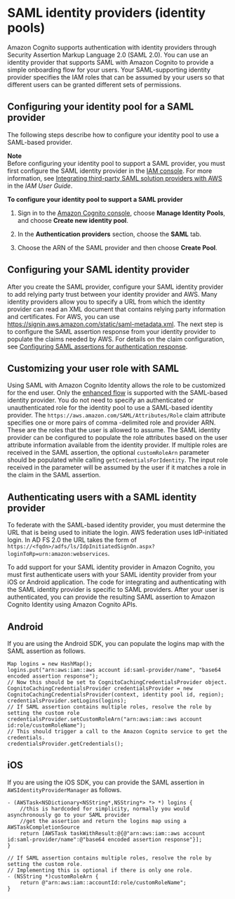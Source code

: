 # SAML identity providers \(identity pools\)<a name="saml-identity-provider"></a>

Amazon Cognito supports authentication with identity providers through Security Assertion Markup Language 2\.0 \(SAML 2\.0\)\. You can use an identity provider that supports SAML with Amazon Cognito to provide a simple onboarding flow for your users\. Your SAML\-supporting identity provider specifies the IAM roles that can be assumed by your users so that different users can be granted different sets of permissions\. 

## Configuring your identity pool for a SAML provider<a name="configure-identity-pool-saml-provider"></a>

The following steps describe how to configure your identity pool to use a SAML\-based provider\.

**Note**  
Before configuring your identity pool to support a SAML provider, you must first configure the SAML identity provider in the [IAM console](https://console.aws.amazon.com/iam)\. For more information, see [Integrating third\-party SAML solution providers with AWS](https://docs.aws.amazon.com/IAM/latest/UserGuide/id_roles_providers_saml_3rd-party.html) in the *IAM User Guide*\. 

**To configure your identity pool to support a SAML provider**

1. Sign in to the [Amazon Cognito console](https://console.aws.amazon.com/cognito/home), choose **Manage Identity Pools**, and choose **Create new identity pool**\.

1. In the **Authentication providers** section, choose the **SAML** tab\.

1. Choose the ARN of the SAML provider and then choose **Create Pool**\.

## Configuring your SAML identity provider<a name="configure-your-saml-identity-provider"></a>

After you create the SAML provider, configure your SAML identity provider to add relying party trust between your identity provider and AWS\. Many identity providers allow you to specify a URL from which the identity provider can read an XML document that contains relying party information and certificates\. For AWS, you can use [https://signin\.aws\.amazon\.com/static/saml\-metadata\.xml](https://signin.aws.amazon.com/static/saml-metadata.xml)\. The next step is to configure the SAML assertion response from your identity provider to populate the claims needed by AWS\. For details on the claim configuration, see [Configuring SAML assertions for authentication response](https://docs.aws.amazon.com/IAM/latest/UserGuide/id_roles_providers_create_saml_assertions.html)\. 

## Customizing your user role with SAML<a name="role-customization-saml"></a>

Using SAML with Amazon Cognito Identity allows the role to be customized for the end user\. Only the [enhanced flow](authentication-flow.md) is supported with the SAML\-based identity provider\. You do not need to specify an authenticated or unauthenticated role for the identity pool to use a SAML\-based identity provider\. The `https://aws.amazon.com/SAML/Attributes/Role` claim attribute specifies one or more pairs of comma \-delimited role and provider ARN\. These are the roles that the user is allowed to assume\. The SAML identity provider can be configured to populate the role attributes based on the user attribute information available from the identity provider\. If multiple roles are received in the SAML assertion, the optional `customRoleArn` parameter should be populated while calling `getCredentialsForIdentity`\. The input role received in the parameter will be assumed by the user if it matches a role in the claim in the SAML assertion\. 

## Authenticating users with a SAML identity provider<a name="authenticate-user-with-saml"></a>

To federate with the SAML\-based identity provider, you must determine the URL that is being used to initiate the login\. AWS federation uses IdP\-initiated login\. In AD FS 2\.0 the URL takes the form of `https://<fqdn>/adfs/ls/IdpInitiatedSignOn.aspx?loginToRp=urn:amazon:webservices`\. 

To add support for your SAML identity provider in Amazon Cognito, you must first authenticate users with your SAML identity provider from your iOS or Android application\. The code for integrating and authenticating with the SAML identity provider is specific to SAML providers\. After your user is authenticated, you can provide the resulting SAML assertion to Amazon Cognito Identity using Amazon Cognito APIs\. 

## Android<a name="populate-saml-assertions.android"></a>

If you are using the Android SDK, you can populate the logins map with the SAML assertion as follows\.

```
Map logins = new HashMap();
logins.put("arn:aws:iam::aws account id:saml-provider/name", "base64 encoded assertion response");
// Now this should be set to CognitoCachingCredentialsProvider object.
CognitoCachingCredentialsProvider credentialsProvider = new CognitoCachingCredentialsProvider(context, identity pool id, region);
credentialsProvider.setLogins(logins);
// If SAML assertion contains multiple roles, resolve the role by setting the custom role
credentialsProvider.setCustomRoleArn("arn:aws:iam::aws account id:role/customRoleName");
// This should trigger a call to the Amazon Cognito service to get the credentials.
credentialsProvider.getCredentials();
```

## iOS<a name="populate-saml-assertions.ios"></a>

If you are using the iOS SDK, you can provide the SAML assertion in `AWSIdentityProviderManager` as follows\.

```
- (AWSTask<NSDictionary<NSString*,NSString*> *> *) logins {
    //this is hardcoded for simplicity, normally you would asynchronously go to your SAML provider 
    //get the assertion and return the logins map using a AWSTaskCompletionSource
    return [AWSTask taskWithResult:@{@"arn:aws:iam::aws account id:saml-provider/name":@"base64 encoded assertion response"}];
}
 
// If SAML assertion contains multiple roles, resolve the role by setting the custom role.
// Implementing this is optional if there is only one role.
- (NSString *)customRoleArn {
    return @"arn:aws:iam::accountId:role/customRoleName";
}
```